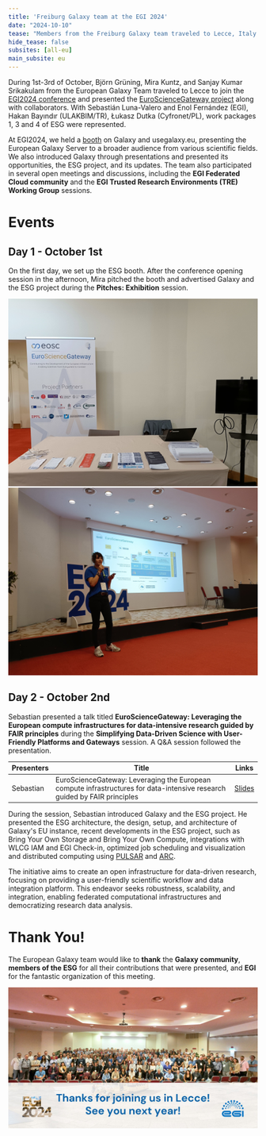 ```yaml
---
title: 'Freiburg Galaxy team at the EGI 2024'
date: "2024-10-10"
tease: "Members from the Freiburg Galaxy team traveled to Lecce, Italy to participate and present the EuroScienceGateway (ESG) project at the EGI2024 meeting from 1st-3rd October."
hide_tease: false
subsites: [all-eu]
main_subsite: eu
---
```


During 1st-3rd of October, Björn Grüning, Mira Kuntz, and Sanjay Kumar Srikakulam from the European Galaxy Team traveled to Lecce to join the [EGI2024 conference](https://www.egi.eu/event/egi2024/) and presented the [EuroScienceGateway project](https://galaxyproject.org/projects/esg/) along with collaborators. With Sebastián Luna-Valero and Enol Fernández (EGI), Hakan Bayındır (ULAKBIM/TR), Łukasz Dutka (Cyfronet/PL), work packages 1, 3 and 4 of ESG were represented.

At EGI2024, we held a [booth](https://www.egi.eu/article/meet-egi2024-exhibitors-eurosciencegateway/) on Galaxy and usegalaxy.eu, presenting the European Galaxy Server to a broader audience from various scientific fields. We also introduced Galaxy through presentations and presented its opportunities, the ESG project, and its updates. The team also participated in several open meetings and discussions, including the **EGI Federated Cloud community** and the **EGI Trusted Research Environments (TRE) Working Group** sessions.

# Events

## Day 1 - October 1st

On the first day, we set up the ESG booth. After the conference opening session in the afternoon, Mira pitched the booth and advertised Galaxy and the ESG project during the **Pitches: Exhibition** session.

![EGI 2024 booth picture](./IMG20241001093754.jpg)
![EGI 2024 booth pitch picture](./IMG20241001150329.jpg)

## Day 2 - October 2nd

Sebastian presented a talk titled **EuroScienceGateway: Leveraging the European compute infrastructures for data-intensive research guided by FAIR principles** during the **Simplifying Data-Driven Science with User-Friendly Platforms and Gateways** session. A Q&A session followed the presentation.

| Presenters | Title | Links |
|---|---|---|
| Sebastian | EuroScienceGateway: Leveraging the European compute infrastructures for data-intensive research guided by FAIR principles | [Slides](https://indico.egi.eu/event/6441/contributions/19369/) |

During the session, Sebastian introduced Galaxy and the ESG project. He presented the ESG architecture, the design, setup, and architecture of Galaxy's EU instance, recent developments in the ESG project, such as Bring Your Own Storage and Bring Your Own Compute, integrations with WLCG IAM and EGI Check-in, optimized job scheduling and visualization and distributed computing using [PULSAR](https://pulsar-network.readthedocs.io/en/latest/index.html) and [ARC](https://arc-user-guide.readthedocs.io/en/latest/index.html).

The initiative aims to create an open infrastructure for data-driven research, focusing on providing a user-friendly scientific workflow and data integration platform. This endeavor seeks robustness, scalability, and integration, enabling federated computational infrastructures and democratizing research data analysis.

# Thank You!

The European Galaxy team would like to **thank** the **Galaxy community**, **members of the ESG** for all their contributions that were presented, and **EGI** for the fantastic organization of this meeting.

![EGI2024 participants picture](./1728046913603.jpeg)
